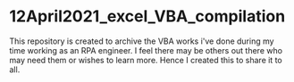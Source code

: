 # 12April2021_excel_VBA_compilation

This repository is created to archive the VBA works i've done during my time working as an RPA engineer. 
I feel there may be others out there who may need them or wishes to learn more. Hence I created this to 
share it to all. 
